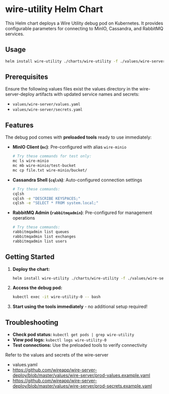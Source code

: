 # wire-utility Helm Chart

This Helm chart deploys a Wire Utility debug pod on Kubernetes. It provides configurable parameters for connecting to MinIO, Cassandra, and RabbitMQ services.

## Usage

```sh
helm install wire-utility ./charts/wire-utility -f ./values/wire-server/values.yaml -f ./values/wire-server/secrets.yaml
```

## Prerequisites

Ensure the following values files exist the values directory in the wire-server-deploy artifacts with updated service names and secrets:

- `values/wire-server/values.yaml`
- `values/wire-server/secrets.yaml`

## Features

The debug pod comes with **preloaded tools** ready to use immediately:

- **MinIO Client (`mc`)**: Pre-configured with alias `wire-minio`
  ```sh
  # Try these commands for test only:
  mc ls wire-minio
  mc mb wire-minio/test-bucket
  mc cp file.txt wire-minio/bucket/
  ```

- **Cassandra Shell (`cqlsh`)**: Auto-configured connection settings
  ```sh
  # Try these commands:
  cqlsh
  cqlsh -e "DESCRIBE KEYSPACES;"
  cqlsh -e "SELECT * FROM system.local;"
  ```

- **RabbitMQ Admin (`rabbitmqadmin`)**: Pre-configured for management operations
  ```sh
  # Try these commands:
  rabbitmqadmin list queues
  rabbitmqadmin list exchanges
  rabbitmqadmin list users
  ```

## Getting Started

1. **Deploy the chart:**
   ```sh
   helm install wire-utility ./charts/wire-utility -f ./values/wire-server/valuers.yaml -f ./values/wire-server/secrets.yaml
   ```

2. **Access the debug pod:**
   ```sh
   kubectl exec -it wire-utility-0 -- bash
   ```

3. **Start using the tools immediately** - no additional setup required!

## Troubleshooting

- **Check pod status:** `kubectl get pods | grep wire-utility`
- **View pod logs:** `kubectl logs wire-utility-0`
- **Test connections:** Use the preloaded tools to verify connectivity

Refer to the values and secrets of the wire-server
- values.yaml
- https://github.com/wireapp/wire-server-deploy/blob/master/values/wire-server/prod-values.example.yaml
- https://github.com/wireapp/wire-server-deploy/blob/master/values/wire-server/prod-secrets.example.yaml